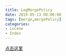 ```yaml
---
title: LogMergePolicy
date: 2019-05-13 00:00:00
tags: [merge,mergePolicy]
categories:
- Lucene
- Index
---
```


[点击这里](https://www.amazingkoala.com.cn/unsupported/LogMergePolicy.html)
